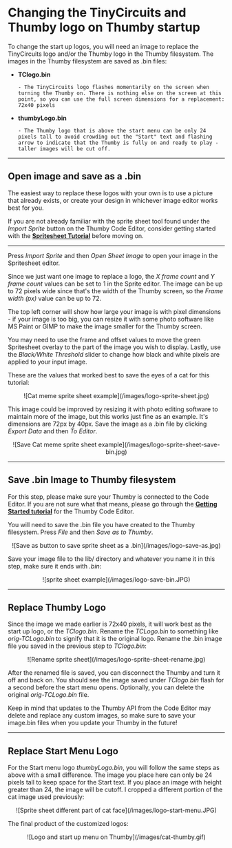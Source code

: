 # Changing the TinyCircuits and Thumby logo on Thumby startup

To change the start up logos, you will need an image to replace the TinyCircuits logo and/or the Thumby logo in the Thumby filesystem. The images in the Thumby filesystem are saved as .bin files:

- **TClogo.bin**

      - The TinyCircuits logo flashes momentarily on the screen when turning the Thumby on. There is nothing else on the screen at this point, so you can use the full screen dimensions for a replacement: 72x40 pixels

- **thumbyLogo.bin**

      - The Thumby logo that is above the start menu can be only 24 pixels tall to avoid crowding out the "Start" text and flashing arrow to indicate that the Thumby is fully on and ready to play - taller images will be cut off.

---

## Open image and save as a .bin

The easiest way to replace these logos with your own is to use a picture that already exists, or create your design in whichever image editor works best for you.

If you are not already familiar with the sprite sheet tool found under the _Import Sprite_ button on the Thumby Code Editor, consider getting started with the [**Spritesheet Tutorial**](https://thumby.us/Code-Editor/Spritesheet/) before moving on.

---

Press _Import Sprite_ and then _Open Sheet Image_ to open your image in the Spritesheet editor.

Since we just want one image to replace a logo, the _X frame count_ and _Y frame count_ values can be set to 1 in the Sprite editor. The image can be up to 72 pixels wide since that's the width of the Thumby screen, so the _Frame width (px)_ value can be up to 72.

The top left corner will show how large your image is with pixel dimensions - if your image is too big, you can resize it with some photo software like MS Paint or GIMP to make the image smaller for the Thumby screen.

You may need to use the frame and offset values to move the green Spritesheet overlay to the part of the image you wish to display. Lastly, use the _Black/White Threshold_ slider to change how black and white pixels are applied to your input image.

These are the values that worked best to save the eyes of a cat for this tutorial:

<center>
![Cat meme sprite sheet example](/images/logo-sprite-sheet.jpg)
</center>

This image could be improved by resizing it with photo editing software to maintain more of the image, but this works just fine as an example. It's dimensions are 72px by 40px. Save the image as a .bin file by clicking _Export Data_ and then _To Editor_.

<center>
![Save Cat meme sprite sheet example](/images/logo-sprite-sheet-save-bin.jpg)
</center>

---

## Save .bin Image to Thumby filesystem

For this step, please make sure your Thumby is connected to the Code Editor. If you are not sure what that means, please go through the [**Getting Started tutorial**](https://thumby.us/Code-Editor/Get-Started/) for the Thumby Code Editor.

You will need to save the .bin file you have created to the Thumby filesystem. Press _File_ and then _Save as to Thumby_.

<center>
![Save as button to save sprite sheet as a .bin](/images/logo-save-as.jpg)
</center>

Save your image file to the lib/ directory and whatever you name it in this step, make sure it ends with _.bin_:

<center>
![sprite sheet example](/images/logo-save-bin.JPG)
</center>

---

## Replace Thumby Logo

Since the image we made earlier is 72x40 pixels, it will work best as the start up logo, or the _TClogo.bin_. Rename the _TCLogo.bin_ to something like _orig-TCLogo.bin_ to signify that it is the original logo. Rename the .bin image file you saved in the previous step to _TClogo.bin_:

<center>
![Rename sprite sheet](/images/logo-sprite-sheet-rename.jpg)
</center>

After the renamed file is saved, you can disconnect the Thumby and turn it off and back on. You should see the image saved under _TClogo.bin_ flash for a second before the start menu opens. Optionally, you can delete the original _orig-TCLogo.bin_ file.

Keep in mind that updates to the Thumby API from the Code Editor may delete and replace any custom images, so make sure to save your image.bin files when you update your Thumby in the future!

---

## Replace Start Menu Logo

For the Start menu logo _thumbyLogo.bin_, you will follow the same steps as above with a small difference. The image you place here can only be 24 pixels tall to keep space for the Start text. If you place an image with height greater than 24, the image will be cutoff. I cropped a different portion of the cat image used previously:

<center>
![Sprite sheet different part of cat face](/images/logo-start-menu.JPG)
</center>

The final product of the customized logos:

<center>
![Logo and start up menu on Thumby](/images/cat-thumby.gif)
</center>
